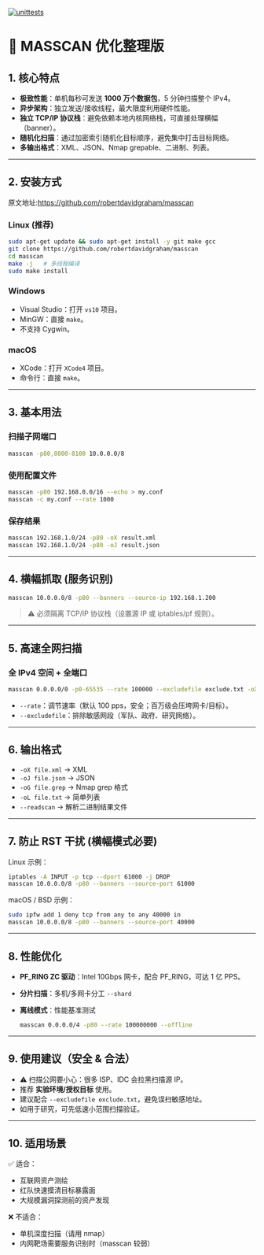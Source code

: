 [![unittests](https://github.com/robertdavidgraham/masscan/actions/workflows/unittests.yml/badge.svg?branch=master)](https://github.com/robertdavidgraham/masscan/actions/workflows/unittests.yml/?branch=master)

# 🚀 MASSCAN 优化整理版

## 1. 核心特点

* **极致性能**：单机每秒可发送 **1000 万个数据包**，5 分钟扫描整个 IPv4。
* **异步架构**：独立发送/接收线程，最大限度利用硬件性能。
* **独立 TCP/IP 协议栈**：避免依赖本地内核网络栈，可直接处理横幅（banner）。
* **随机化扫描**：通过加密索引随机化目标顺序，避免集中打击目标网络。
* **多输出格式**：XML、JSON、Nmap grepable、二进制、列表。

---

## 2. 安装方式

原文地址:https://github.com/robertdavidgraham/masscan

### Linux (推荐)

```bash
sudo apt-get update && sudo apt-get install -y git make gcc
git clone https://github.com/robertdavidgraham/masscan
cd masscan
make -j   # 多线程编译
sudo make install
```

### Windows

* Visual Studio：打开 `vs10` 项目。
* MinGW：直接 `make`。
* 不支持 Cygwin。

### macOS

* XCode：打开 `XCode4` 项目。
* 命令行：直接 `make`。

---

## 3. 基本用法

### 扫描子网端口

```bash
masscan -p80,8000-8100 10.0.0.0/8
```

### 使用配置文件

```bash
masscan -p80 192.168.0.0/16 --echo > my.conf
masscan -c my.conf --rate 1000
```

### 保存结果

```bash
masscan 192.168.1.0/24 -p80 -oX result.xml
masscan 192.168.1.0/24 -p80 -oJ result.json
```

---

## 4. 横幅抓取 (服务识别)

```bash
masscan 10.0.0.0/8 -p80 --banners --source-ip 192.168.1.200
```

> ⚠️ 必须隔离 TCP/IP 协议栈（设置源 IP 或 iptables/pf 规则）。

---

## 5. 高速全网扫描

### 全 IPv4 空间 + 全端口

```bash
masscan 0.0.0.0/0 -p0-65535 --rate 100000 --excludefile exclude.txt -oX fullscan.xml
```

* `--rate`：调节速率（默认 100 pps，安全；百万级会压垮网卡/目标）。
* `--excludefile`：排除敏感网段（军队、政府、研究网络）。

---

## 6. 输出格式

* `-oX file.xml` → XML
* `-oJ file.json` → JSON
* `-oG file.grep` → Nmap grep 格式
* `-oL file.txt` → 简单列表
* `--readscan`   → 解析二进制结果文件

---

## 7. 防止 RST 干扰 (横幅模式必要)

Linux 示例：

```bash
iptables -A INPUT -p tcp --dport 61000 -j DROP
masscan 10.0.0.0/8 -p80 --banners --source-port 61000
```

macOS / BSD 示例：

```bash
sudo ipfw add 1 deny tcp from any to any 40000 in
masscan 10.0.0.0/8 -p80 --banners --source-port 40000
```

---

## 8. 性能优化

* **PF\_RING ZC 驱动**：Intel 10Gbps 网卡，配合 PF\_RING，可达 1 亿 PPS。
* **分片扫描**：多机/多网卡分工 `--shard`
* **离线模式**：性能基准测试

  ```bash
  masscan 0.0.0.0/4 -p80 --rate 100000000 --offline
  ```

---

## 9. 使用建议（安全 & 合法）

* ⚠️ 扫描公网要小心：很多 ISP、IDC 会拉黑扫描源 IP。
* 推荐 **实验环境/授权目标** 使用。
* 建议配合 `--excludefile exclude.txt`，避免误扫敏感地址。
* 如用于研究，可先低速小范围扫描验证。

---

## 10. 适用场景

✅ 适合：

* 互联网资产测绘
* 红队快速摸清目标暴露面
* 大规模漏洞探测前的资产发现

❌ 不适合：

* 单机深度扫描（请用 nmap）
* 内网靶场需要服务识别时（masscan 较弱）
